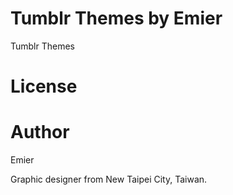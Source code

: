 # Tumblr Themes by Emier
Tumblr Themes

# License


# Author
Emier

Graphic designer from New Taipei City, Taiwan.
